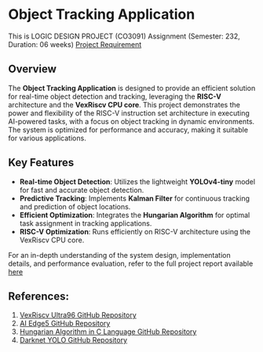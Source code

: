 # Object Tracking Application
This is LOGIC DESIGN PROJECT (CO3091) Assignment (Semester: 232, Duration: 06 weeks) [Project Requirement](https://github.com/LongVoBi37/Object-Tracking-Application/blob/3fb1f28e64fc71edc44f7d32a89fcc77e8681496/ProjectDetail232.pdf)

## Overview
The **Object Tracking Application** is designed to provide an efficient solution for real-time object detection and tracking, leveraging the **RISC-V** architecture and the **VexRiscv CPU core**. This project demonstrates the power and flexibility of the RISC-V instruction set architecture in executing AI-powered tasks, with a focus on object tracking in dynamic environments. The system is optimized for performance and accuracy, making it suitable for various applications.

## Key Features
- **Real-time Object Detection**: Utilizes the lightweight **YOLOv4-tiny** model for fast and accurate object detection.
- **Predictive Tracking**: Implements **Kalman Filter** for continuous tracking and prediction of object locations.
- **Efficient Optimization**: Integrates the **Hungarian Algorithm** for optimal task assignment in tracking applications.
- **RISC-V Optimization**: Runs efficiently on RISC-V architecture using the VexRiscv CPU core.

For an in-depth understanding of the system design, implementation details, and performance evaluation, refer to the full project report available [here](https://github.com/LongVoBI/Object-Tracking-Application/blob/main/Logics_Design.pdf)

## References:
  1. [VexRiscv Ultra96 GitHub Repository](https://github.com/lp6m/VexRiscv_Ultra96)
  2. [AI Edge5 GitHub Repository](https://github.com/ninfueng/aiedge5)
  3. [Hungarian Algorithm in C Language GitHub Repository](https://github.com/mohammadusman/Hungarian-Algorithm-in-C-Language)
  4. [Darknet YOLO GitHub Repository](https://github.com/AlexeyAB/darknet)
